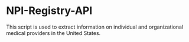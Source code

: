 # NPI-Registry-API
This script is used to extract information on individual and organizational medical providers in the United States. 
